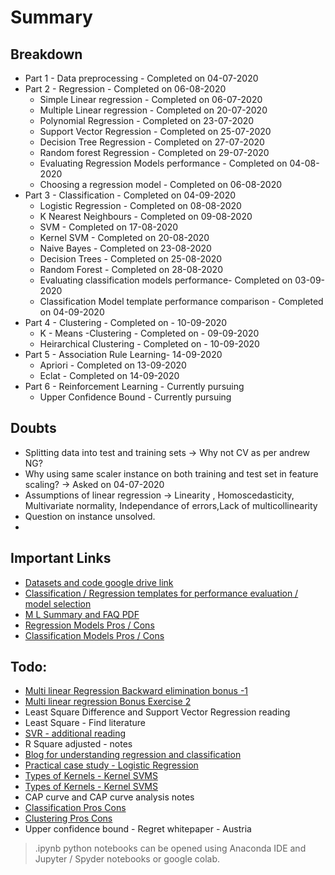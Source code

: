 # Summary

## Breakdown
* Part 1 - Data preprocessing - Completed on 04-07-2020
* Part 2 - Regression - Completed on 06-08-2020
    * Simple Linear regression - Completed on 06-07-2020
    * Multiple Linear regression - Completed on 20-07-2020
    * Polynomial Regression - Completed on 23-07-2020
    * Support Vector Regression - Completed on 25-07-2020
    * Decision Tree Regression - Completed on 27-07-2020 
    * Random forest Regression - Completed on 29-07-2020
    * Evaluating Regression Models performance - Completed on 04-08-2020
    * Choosing a regression model - Completed on 06-08-2020
* Part 3 - Classification - Completed on 04-09-2020
    * Logistic Regression - Completed on 08-08-2020
    * K Nearest Neighbours - Completed on 09-08-2020 
    * SVM - Completed on 17-08-2020
    * Kernel SVM - Completed on 20-08-2020
    * Naive Bayes - Completed on 23-08-2020
    * Decision Trees - Completed on 25-08-2020
    * Random Forest - Completed on 28-08-2020
    * Evaluating classification models performance- Completed on 03-09-2020
    * Classification Model template performance comparison - Completed on 04-09-2020
* Part 4 - Clustering - Completed on - 10-09-2020
    * K - Means -Clustering - Completed on - 09-09-2020
    * Heirarchical Clustering - Completed on - 10-09-2020
* Part 5 - Association Rule Learning- 14-09-2020
    * Apriori - Completed on 13-09-2020
    * Eclat - Completed on 14-09-2020
* Part 6 - Reinforcement Learning - Currently pursuing
    * Upper Confidence Bound - Currently pursuing

## Doubts
* Splitting data into test and training sets -> Why not CV as per andrew NG?
* Why using same scaler instance on both training and test set in feature scaling? -> Asked on 04-07-2020
* Assumptions of linear regression -> Linearity , Homoscedasticity, Multivariate normality, Independance of errors,Lack of multicollinearity
* Question on instance unsolved.
* 

## Important Links
* [Datasets and code google drive link](https://drive.google.com/drive/folders/1OFNnrHRZPZ3unWdErjLHod8Ibv2FfG1d)
* [Classification / Regression templates for performance evaluation / model selection](https://drive.google.com/drive/folders/1O8vabaxga3ITjCWfwD79Xnyf8RavYuyk)
* [M L Summary and FAQ PDF](./material/Machine_Learning_A_Z_Q_A.pdf)
* [Regression Models Pros / Cons](./material/Classification_Pros_Cons.pdf)
* [Classification Models Pros / Cons](./material/Classification_Pros_Cons.pdf)

## Todo:
* [Multi linear Regression Backward elimination bonus -1](https://www.dropbox.com/sh/pknk0g9yu4z06u7/AADSTzieYEMfs1HHxKHt9j1ba?dl=0)
* [Multi linear regression Bonus Exercise 2](https://www.superdatascience.com/pages/ml-regression-bonus-2)
* Least Square Difference and Support Vector Regression reading
* Least Square - Find literature
* [SVR  - additional reading](https://core.ac.uk/download/pdf/81523322.pdf)
* R Square adjusted - notes
* [Blog for understanding regression and classification](https://www.superdatascience.com/blogs/the-ultimate-guide-to-regression-classification)
* [Practical case study - Logistic Regression](https://www.udemy.com/course/logistic-regression-cancer-detection-case-study/?referralCode=7E62BC258B645C95D9F5)
* [Types of Kernels - Kernel SVMS](http://crsouza.com/2010/03/17/kernel-functions-for-machine-learning-applications/)
* [Types of Kernels - Kernel SVMS](https://datafreakankur.com/machine-learning-kernel-functions-3d-visualization/)
* CAP curve and CAP curve analysis notes
* [Classification Pros Cons](./material/Classification_Pros_Cons.pdf)
* [Clustering Pros Cons](./material/Clustering-Pros-Cons.pdf)
* Upper confidence bound - Regret whitepaper - Austria


> .ipynb python notebooks can be opened using Anaconda IDE and Jupyter / Spyder notebooks or google colab.